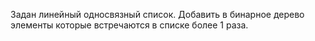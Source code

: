Задан линейный односвязный список. Добавить в бинарное дерево элементы которые встречаются в списке более 1 раза.
